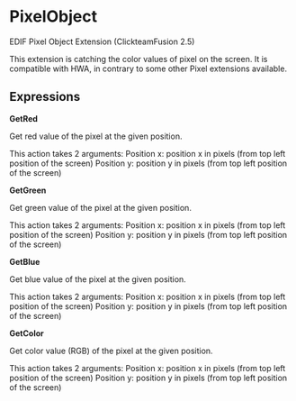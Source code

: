 # PixelObject

EDIF Pixel Object Extension (ClickteamFusion 2.5)

This extension is catching the color values of pixel on the screen. It is compatible with HWA, in contrary to some other Pixel extensions available.

## Expressions

**GetRed**

Get red value of the pixel at the given position.

This action takes 2 arguments: 
Position x: position x in pixels (from top left position of the screen)
Position y: position y in pixels (from top left position of the screen)

**GetGreen**

Get green value of the pixel at the given position.

This action takes 2 arguments: 
Position x: position x in pixels (from top left position of the screen)
Position y: position y in pixels (from top left position of the screen)

**GetBlue**

Get blue value of the pixel at the given position.

This action takes 2 arguments: 
Position x: position x in pixels (from top left position of the screen)
Position y: position y in pixels (from top left position of the screen)

**GetColor**

Get color value (RGB) of the pixel at the given position.

This action takes 2 arguments: 
Position x: position x in pixels (from top left position of the screen)
Position y: position y in pixels (from top left position of the screen)
